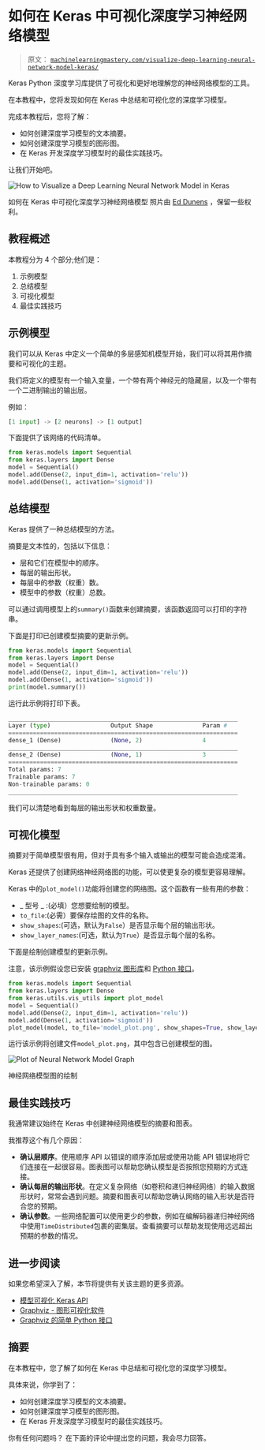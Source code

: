 # 如何在 Keras 中可视化深度学习神经网络模型

> 原文： [`machinelearningmastery.com/visualize-deep-learning-neural-network-model-keras/`](https://machinelearningmastery.com/visualize-deep-learning-neural-network-model-keras/)

Keras Python 深度学习库提供了可视化和更好地理解您的神经网络模型的工具。

在本教程中，您将发现如何在 Keras 中总结和可视化您的深度学习模型。

完成本教程后，您将了解：

*   如何创建深度学习模型的文本摘要。
*   如何创建深度学习模型的图形图。
*   在 Keras 开发深度学习模型时的最佳实践技巧。

让我们开始吧。

![How to Visualize a Deep Learning Neural Network Model in Keras](img/ae4bbe3728d2ae14a8486fd00fc87a8b.png)

如何在 Keras 中可视化深度学习神经网络模型
照片由 [Ed Dunens](https://www.flickr.com/photos/blachswan/14990404869/) ，保留一些权利。

## 教程概述

本教程分为 4 个部分;他们是：

1.  示例模型
2.  总结模型
3.  可视化模型
4.  最佳实践技巧

## 示例模型

我们可以从 Keras 中定义一个简单的多层感知机模型开始，我们可以将其用作摘要和可视化的主题。

我们将定义的模型有一个输入变量，一个带有两个神经元的隐藏层，以及一个带有一个二进制输出的输出层。

例如：

```py
[1 input] -> [2 neurons] -> [1 output]
```

下面提供了该网络的代码清单。

```py
from keras.models import Sequential
from keras.layers import Dense
model = Sequential()
model.add(Dense(2, input_dim=1, activation='relu'))
model.add(Dense(1, activation='sigmoid'))
```

## 总结模型

Keras 提供了一种总结模型的方法。

摘要是文本性的，包括以下信息：

*   层和它们在模型中的顺序。
*   每层的输出形状。
*   每层中的参数（权重）数。
*   模型中的参数（权重）总数。

可以通过调用模型上的`summary()`函数来创建摘要，该函数返回可以打印的字符串。

下面是打印已创建模型摘要的更新示例。

```py
from keras.models import Sequential
from keras.layers import Dense
model = Sequential()
model.add(Dense(2, input_dim=1, activation='relu'))
model.add(Dense(1, activation='sigmoid'))
print(model.summary())
```

运行此示例将打印下表。

```py
_________________________________________________________________
Layer (type)                 Output Shape              Param #
=================================================================
dense_1 (Dense)              (None, 2)                 4
_________________________________________________________________
dense_2 (Dense)              (None, 1)                 3
=================================================================
Total params: 7
Trainable params: 7
Non-trainable params: 0
_________________________________________________________________
```

我们可以清楚地看到每层的输出形状和权重数量。

## 可视化模型

摘要对于简单模型很有用，但对于具有多个输入或输出的模型可能会造成混淆。

Keras 还提供了创建网络神经网络图的功能，可以使更复杂的模型更容易理解。

Keras 中的`plot_model()`功能将创建您的网络图。这个函数有一些有用的参数：

*   _ 型号 _ :(必填）您想要绘制的模型。
*  `to_file`:(必需）要保存绘图的文件的名称。
*  `show_shapes`:(可选，默认为`False`）是否显示每个层的输出形状。
*  `show_layer_names`:(可选，默认为`True`）是否显示每个层的名称。

下面是绘制创建模型的更新示例。

注意，该示例假设您已安装 [graphviz 图形库](http://www.graphviz.org/)和 [Python 接口](https://pypi.python.org/pypi/graphviz)。

```py
from keras.models import Sequential
from keras.layers import Dense
from keras.utils.vis_utils import plot_model
model = Sequential()
model.add(Dense(2, input_dim=1, activation='relu'))
model.add(Dense(1, activation='sigmoid'))
plot_model(model, to_file='model_plot.png', show_shapes=True, show_layer_names=True)
```

运行该示例将创建文件`model_plot.png`，其中包含已创建模型的图。

![Plot of Neural Network Model Graph](img/cd2ea0cb6ea3f16f73d52c1580d22310.png)

神经网络模型图的绘制

## 最佳实践技巧

我通常建议始终在 Keras 中创建神经网络模型的摘要和图表。

我推荐这个有几个原因：

*   **确认层顺序**。使用顺序 API 以错误的顺序添加层或使用功能 API 错误地将它们连接在一起很容易。图表图可以帮助您确认模型是否按照您预期的方式连接。
*   **确认每层的输出形状**。在定义复杂网络（如卷积和递归神经网络）的输入数据形状时，常常会遇到问题。摘要和图表可以帮助您确认网络的输入形状是否符合您的预期。
*   **确认参数**。一些网络配置可以使用更少的参数，例如在编解码器递归神经网络中使用`TimeDistributed`包裹的密集层。查看摘要可以帮助发现使用远远超出预期的参数的情况。

## 进一步阅读

如果您希望深入了解，本节将提供有关该主题的更多资源。

*   [模型可视化 Keras API](https://keras.io/visualization/)
*   [Graphviz - 图形可视化软件](http://www.graphviz.org/)
*   [Graphviz 的简单 Python 接口](https://pypi.python.org/pypi/graphviz)

## 摘要

在本教程中，您了解了如何在 Keras 中总结和可视化您的深度学习模型。

具体来说，你学到了：

*   如何创建深度学习模型的文本摘要。
*   如何创建深度学习模型的图形图。
*   在 Keras 开发深度学习模型时的最佳实践技巧。

你有任何问题吗？
在下面的评论中提出您的问题，我会尽力回答。